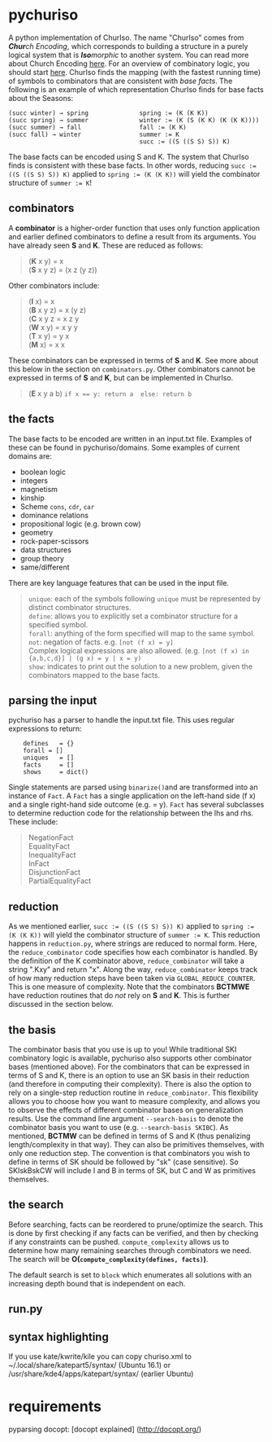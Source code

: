 pychuriso
=========

A python implementation of ChurIso. 
The name "ChurIso" comes from _**Chur**ch Encoding_, which corresponds to building a structure in a purely logical system that is _**Iso**morphic_ to another system. You can read more about Church Encoding [here](https://en.wikipedia.org/wiki/Church_encoding). For an overview of combinatory logic, you should start [here](https://en.wikipedia.org/wiki/Combinatory_logic). ChurIso finds the mapping (with the fastest running time) of symbols to combinators that are consistent with _base facts_. The following is an example of which representation ChurIso finds for base facts about the Seasons:
```
(succ winter) → spring              spring := (K (K K))
(succ spring) → summer              winter := (K (S (K K) (K (K K))))
(succ summer) → fall                fall := (K K)         
(succ fall) → winter                summer := K
                                    succ := ((S ((S S) S)) K)
```
The base facts can be encoded using S and K. The system that ChurIso finds is consistent with these base facts. In other words, reducing ```succ := ((S ((S S) S)) K)``` applied to ```spring := (K (K K))``` will yield the combinator structure of ```summer := K```!

combinators
-----------
A **combinator** is a higher-order function that uses only function application and earlier defined combinators to define a result from its arguments. You have already seen **S** and **K**. These are reduced as follows:
> (**K** x y) = x</br>
>(**S** x y z) = (x z (y z))</br>

Other combinators include:
>(**I** x) = x</br>
>(**B** x y z) = x (y z)</br>
>(**C** x y z = x z y</br>
>(**W** x y) = x y y</br>
>(**T** x y) = y x</br>
>(**M** x) = x x</br>

These combinators can be expressed in terms of **S** and **K**. See more about this below in the section on ```combinators.py```. Other combinators cannot be expressed in terms of **S** and **K**, but can be implemented in ChurIso.

>(**E** x y a b)  ```if x == y: return a  else: return b```</br>


the facts
----------
The base facts to be encoded are written in an input.txt file. Examples of these can be found in pychuriso/domains. Some examples of current domains are:
- boolean logic
- integers
- magnetism
- kinship
- Scheme ```cons```, ```cdr```, ```car```
- dominance relations
- propositional logic (e.g. brown cow)
- geometry
- rock-paper-scissors
- data structures
- group theory
- same/different

There are key language features that can be used in the input file.
>```unique```: each of the symbols following ```unique``` must be represented by distinct combinator structures.</br>
>```define```: allows you to explicitly set a combinator structure for a specified symbol.</br>
>```forall```: anything of the form specified will map to the same symbol.</br>
>```not```: negation of facts. e.g. ```[not (f x) = y]```<br>
> Complex logical expressions are also allowed. (e.g. ```[not (f x) in {a,b,c,d}] | (g x) = y | x = y)```<br>
>```show```: indicates to print out the solution to a new problem, given the combinators mapped to the base facts.</br>


parsing the input
----------
pychuriso has a parser to handle the input.txt file. This uses regular expressions to return:

```
    defines   = {}
    forall = []
    uniques   = []
    facts     = []
    shows     = dict()
```

Single statements are parsed using ```binarize()```and are transformed into an instance of ```Fact```. A ```Fact``` has a single application on the left-hand side (f x) and a single right-hand side outcome (e.g. = y). ```Fact``` has several subclasses to determine reduction code for the relationship between the lhs and rhs. These include:

> NegationFact<br>
> EqualityFact<br>
> InequalityFact<br>
> InFact<br>
> DisjunctionFact<br>
> PartialEqualityFact<br>


reduction
----------
As we mentioned earlier, ```succ := ((S ((S S) S)) K)``` applied to ```spring := (K (K K))``` will yield the combinator structure of ```summer := K```. This reduction happens in ```reduction.py```, where strings are reduced to normal form. Here, the ```reduce_combinator``` code specifies how each combinator is handled. By the definition of the K combinator above, ```reduce_combinator``` will take a string ".Kxy" and return "x". Along the way, ```reduce_combinator``` keeps track of how many reduction steps have been taken via ```GLOBAL_REDUCE_COUNTER```. This is one measure of complexity. Note that the combinators **BCTMWE** have reduction routines that do _not_ rely on **S** and **K**. This is further discussed in the section below.

the basis
----------
The combinator basis that you use is up to you! While traditional SKI combinatory logic is available, pychuriso also supports other combinator bases (mentioned above). For the combinators that can be expressed in terms of S and K, there is an option to use an SK basis in their reduction (and therefore in computing their complexity). There is also the option to rely on a single-step reduction routine in ```reduce_combinator```. This flexibility allows you to choose how you want to measure complexity, and allows you to observe the effects of different combinator bases on generalization results. Use the command line argument ```--search-basis``` to denote the combinator basis you want to use (e.g. ```--search-basis SKIBC```).
As mentioned, **BCTMW** can be defined in terms of S and K  (thus penalizing length/complexity in that way). They can also be primitives themselves, with only one reduction step. The convention is that combinators you wish to define in terms of SK should be followed by "sk" (case sensitive). So SKIskBskCW will include I and B in terms of SK, but C and W as primitives themselves.

the search
-----------
Before searching, facts can be reordered to prune/optimize the search. This is done by first checking if any facts can be verified, and then by checking if any constraints can be pushed. ```compute_complexity``` allows us to determine how many remaining searches through combinators we need. The search will be **O(```compute_complexity(defines, facts)```)**.

The default search is set to ```block``` which enumerates all solutions with an increasing depth bound that is independent on each.

run.py
-----------


syntax highlighting
-------------------

If you use kate/kwrite/kile you can copy churiso.xml to ~/.local/share/katepart5/syntax/ (Ubuntu 16.1) or /usr/share/kde4/apps/katepart/syntax/ (earlier Ubuntu)







requirements
============

pyparsing
docopt: [docopt explained]
(http://docopt.org/)
